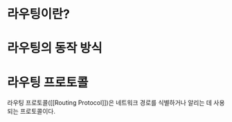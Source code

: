 # 라우팅이란?

# 라우팅의 동작 방식
# 라우팅 프로토콜
라우팅 프로토콜([[Routing Protocol]])은 네트워크 경로를 식별하거나 알리는 데 사용되는 프로토콜이다.
